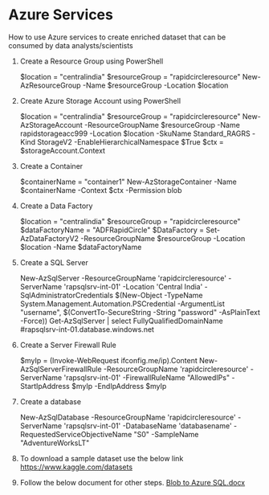 # Azure Services 
How to use Azure services to create enriched dataset that can be consumed by data analysts/scientists

1. Create a Resource Group using PowerShell
   
   $location = "centralindia"
   $resourceGroup = "rapidcircleresource"
   New-AzResourceGroup -Name $resourceGroup -Location $location
   
2. Create Azure Storage Account using PowerShell

   $location = "centralindia"
   $resourceGroup = "rapidcircleresource"
   New-AzStorageAccount -ResourceGroupName $resourceGroup -Name rapidstorageacc999 -Location $location -SkuName Standard_RAGRS -Kind StorageV2 -EnableHierarchicalNamespace $True
   $ctx = $storageAccount.Context
   
3. Create a Container

   $containerName = "container1"
   New-AzStorageContainer -Name $containerName -Context $ctx -Permission blob
   
4. Create a Data Factory

   $location = "centralindia"
   $resourceGroup = "rapidcircleresource"
   $dataFactoryName = "ADFRapidCircle"
   $DataFactory = Set-AzDataFactoryV2 -ResourceGroupName $resourceGroup -Location $location -Name $dataFactoryName
   
5. Create a SQL Server

   New-AzSqlServer -ResourceGroupName 'rapidcircleresource' -ServerName 'rapsqlsrv-int-01' -Location 'Central India' -SqlAdministratorCredentials $(New-Object -TypeName      System.Management.Automation.PSCredential -ArgumentList "username", $(ConvertTo-SecureString -String "password" -AsPlainText -Force))
   Get-AzSqlServer | select FullyQualifiedDomainName
   #rapsqlsrv-int-01.database.windows.net
   
6. Create a Server Firewall Rule

   $myIp = (Invoke-WebRequest ifconfig.me/ip).Content
   New-AzSqlServerFirewallRule -ResourceGroupName 'rapidcircleresource' -ServerName 'rapsqlsrv-int-01' -FirewallRuleName "AllowedIPs" -StartIpAddress $myIp -EndIpAddress $myIp

7. Create a database

   New-AzSqlDatabase  -ResourceGroupName 'rapidcircleresource' -ServerName 'rapsqlsrv-int-01' -DatabaseName 'databasename' -RequestedServiceObjectiveName "S0" -SampleName "AdventureWorksLT"
   
8. To download a sample dataset use the below link
    https://www.kaggle.com/datasets
  
9. Follow the below document for other steps.
   [Blob to Azure SQL.docx](https://github.com/aslam0316/azureservices/files/6228728/Blob.to.Azure.SQL.docx)

    
